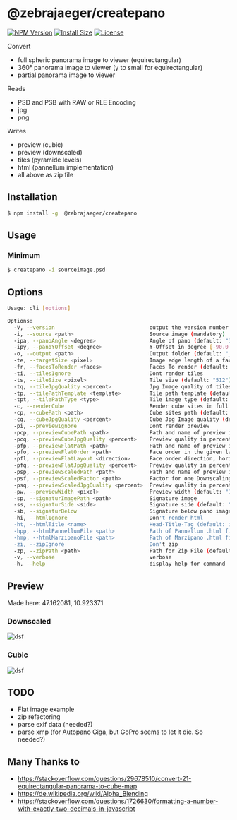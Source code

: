# @zebrajaeger/createpano

[![NPM Version](https://img.shields.io/npm/v/@zebrajaeger/createpano.svg?style=flat)](https://www.npmjs.org/package/@zebrajaeger/createpano)
[![Install Size](https://packagephobia.now.sh/badge?p=@zebrajaeger/createpano)](https://packagephobia.now.sh/result?p=@zebrajaeger/createpano)
[![License](https://img.shields.io/github/license/zebrajaeger/sphere2cube-js)](https://img.shields.io/github/license/zebrajaeger/sphere2cube-js)

Convert
- full spheric panorama image to viewer (equirectangular)
- 360° panorama image to viewer (y to small for equirectangular)
- partial panorama image to viewer

Reads 
- PSD and PSB with RAW or RLE Encoding
- jpg
- png

Writes
- preview (cubic)
- preview (downscaled)
- tiles (pyramide levels)
- html (pannellum implementation)
- all above as zip file 

## Installation

```bash
$ npm install -g  @zebrajaeger/createpano
```

## Usage

### Minimum

```bash
$ createpano -i sourceimage.psd
```

## Options
```bash
Usage: cli [options]

Options:
  -V, --version                              output the version number
  -i, --source <path>                        Source image (mandatory)
  -ipa, --panoAngle <degree>                 Angle of pano (default: "360")
  -ipy, --panoYOffset <degree>               Y-Offset in degree [-90.0...90.0] (default: "0")
  -o, --output <path>                        Output folder (default: "_dist")
  -te, --targetSize <pixel>                  Image edge length of a face @ max resolution (default: inputImage.x / 4)
  -fr, --facesToRender <faces>               Faces To render (default: "flrbud")
  -ti, --tilesIgnore                         Dont render tiles
  -ts, --tileSize <pixel>                    Tile size (default: "512")
  -tq, --tileJpgQuality <percent>            Jpg Image quality of tiles in percent (default: "85")
  -tp, --tilePathTemplate <template>         Tile path template (default: "{{levelCount}}/{{face}}{{y}}_{{x}}.{{fileType}}")
  -tpt, --tilePathType <type>                Tile image type (default: "jpg")
  -c, --renderCube                           Render cube sites in full resolution
  -cp, --cubePath <path>                     Cube sites path (default: "{{face}}.jpg")
  -cq, --cubeJpgQuality <percent>            Cube Jpg Image quality (default: "85")
  -pi, --previewIgnore                       Dont render preview
  -pcp, --previewCubePath <path>             Path and name of preview image (default: "preview.q.jpg")
  -pcq, --previewCubeJpgQuality <percent>    Preview quality in percent (default: "85")
  -pfp, --previewFlatPath <path>             Path and name of preview image (default: "preview.f.jpg")
  -pfo, --previewFlatOrder <path>            Face order in the given layout direction (default: "bdflru")
  -pfl, --previewFlatLayout <direction>      Face order direction, horizontal or vertical, "horizontal"
  -pfq, --previewFlatJpgQuality <percent>    Preview quality in percent (default: "85")
  -psp, --previewScaledPath <path>           Path and name of preview image (default: "preview.s.jpg")
  -psf, --previewScaledFactor <path>         Factor for one Downscaling (default: "1.4142135623730951")
  -psq, --previewScaledJpgQuality <percent>  Preview quality in percent (default: "85")
  -pw, --previewWidth <pixel>                Preview width (default: "1000")
  -sp, --signaturImagePath <path>            Signature image
  -ss, --signaturSide <side>                 Signature side (default: "d")
  -sb, --signaturBelow                       Signature below pano image
  -hi, --htmlIgnore                          Don't render html
  -ht, --htmlTitle <name>                    Head-Title-Tag (default: inputImage)
  -hpp, --htmlPannellumFile <path>           Path of Pannellum .html file (default: "index.p.html")
  -hmp, --htmlMarzipanoFile <path>           Path of Marzipano .html file (default: "index.m.html")
  -zi, --zipIgnore                           Don't zip
  -zp, --zipPath <path>                      Path for Zip File (default: "pano.zip")
  -v, --verbose                              verbose
  -h, --help                                 display help for command
```

## Preview

Made here: 47.162081, 10.923371

### Downscaled

![dsf](./doc/preview.eq.png)

### Cubic

![dsf](./doc/preview.png)

## TODO

- Flat image example
- zip refactoring
- parse exif data (needed?)
- parse xmp (for Autopano Giga, but GoPro seems to let it die. So needed?)

## Many Thanks to

- https://stackoverflow.com/questions/29678510/convert-21-equirectangular-panorama-to-cube-map
- https://de.wikipedia.org/wiki/Alpha_Blending
- https://stackoverflow.com/questions/1726630/formatting-a-number-with-exactly-two-decimals-in-javascript
